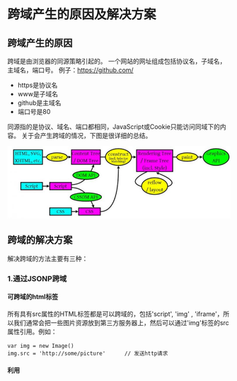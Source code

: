 # 跨域产生的原因及解决方案

## 跨域产生的原因
跨域是由浏览器的同源策略引起的。
一个网站的网址组成包括协议名，子域名，主域名，端口号。
例子：https://github.com/
* https是协议名
* www是子域名
* github是主域名
* 端口号是80

同源指的是协议、域名、端口都相同，JavaScript或Cookie只能访问同域下的内容。
关于会产生跨域的情况，下图是很详细的总结。

![](https://github.com/TerryChenUI/Technology-Articles/blob/master/%E7%BD%91%E7%BB%9C%E7%9B%B8%E5%85%B3/images/%E6%B5%8F%E8%A7%88%E5%99%A8%E6%B8%B2%E6%9F%93%E6%9C%BA%E5%88%B6-1.jpg)

## 跨域的解决方案
解决跨域的方法主要有三种：

### 1.通过JSONP跨域

#### 可跨域的html标签
所有具有src属性的HTML标签都是可以跨域的，包括'script', 'img' , 'iframe'，所以我们通常会把一些图片资源放到第三方服务器上，然后可以通过'img'标签的src属性引用。例如：
```
var img = new Image()
img.src = 'http://some/picture'      // 发送http请求
```

#### 利用<script>标签实现跨域
首先我们来说一下什么是jsonp，我们都知道json是一种数据交换格式，虽然json与jsonp只差了一个字母但是它们两个却完全是两码事。jsonp是依靠开发人员的聪明才智创造出的一种非官方的跨域数据交换协议。它允许在服务器端集成Script tags返回至客户端。但是这和我们想要跨域请求数据又有什么关系呢？虽然我们不能直接发送ajax请求数据，但是要知道<srcitp>标签是可以跨域的，如果我们动态的创建一个<script>标签，同时src到不同源的服务端url，服务端按照约定返回一段可执行js的代码。类似这样：
```
callbackFunction(["customername1","customername2"])
```

而在客户端我们只需要定义一个预定好的回调函数即可。

```
var callbackFunction = function(data){
    // 处理跨域请求得到的数据
};
var script = $('<script>', {src: 'http://b.a.com/bar'})
$('body').append(script)
```

其中的callbackFuncton是我们在客户端定义好的在数据请求成功后要执行的回调函数。总结一下用jsonp请求数据的基本流程。
1. 首先在客户端注册一个callback, 然后把callback的名字传给服务器。
2. 服务器先生成 json 数据。
3. 然后以 javascript 语法的方式，生成一个function, function 名字就是传递上来的参数 jsonp。
4. 将 json 数据直接以入参的方式，放置到 function 中，这样就生成了一段 js 语法的文档，返回给客户端。
5. 客户端浏览器，解析script标签，并执行返回的 javascript 文档，此时数据作为参数，传入到了客户端预先定义好的 callback 函数里（动态执行回调函数）。

**Demo**
```
// 客户端ajax
$.ajax({
    dataType: 'jsonp',
    data: "data=ok",                     
    jsonp: 'callback',
    url: 'http://192.168.1.1:8000/getAll?callback=?',                    
    success: function(data) {
        console.log('success');
        console.log(JSON.stringify(data));
    }
});

// express 处理
app.get('/getAll', function(req, res, next) {  #返回jsonp 
   res.jsonp({status:'jsonp'});
});

```

**JSONP的缺点**
* 只支持GET请求，因为请求一段 JS 脚本，把执行这段脚本的结果当做数据，不能 POST 一段通过 script 标签引入的脚本
* 没有关于 JSONP 调用的错误处理。如果动态脚本插入有效，就执行调用；如果无效，就静默失败。失败是没有任何提示的。例如，不能从服务器捕捉到 404 错误，也不能取消或重新开始请求。
* JSONP 的另一个主要缺陷是被不信任的服务使用时会很危险。因为 JSONP 服务返回打包在函数调用中的 JSON 响应，而函数调用是由浏览器执行的，这使宿主 Web 应用程序更容易受到各类攻击。

### 2. 跨域资源共享CORS (Cross-Origin Resource Sharing)
CORS需要浏览器和服务器同时支持。目前，所有浏览器都支持该功能，IE浏览器不能低于IE10。


例如Nodejs后端简单配置如下：
```
res.header("Access-Control-Allow-Origin", "*");
res.header("Access-Control-Allow-Headers", "Content-Type,Content-Length, Authorization, Accept,X-Requested-With");
res.header("Access-Control-Allow-Methods","PUT,POST,GET,DELETE,OPTIONS");
```

浏览器将CORS请求分成两类：简单请求和非简单请求。

| 类型 | 支持请求方法 | 支持请求头部
|-----|-----|-----|-----|
| 简单请求 | HEAD、GET、POST | Accept、Accept-Language、Content-Language、Last-Event-ID、Content-Type (只限于三个值application/x-www-form-urlencoded、multipart/form-data、text/plain)
| 非简单请求 | GET、POST、HEAD、PUT、DELETE、OPTIONS、TRACE、CONNECT、PATCH  | 除了支持浏览器默认提供的常用Header类型，也可以自定义Header

#### 简单请求
对于简单请求，浏览器直接发出CORS请求。浏览器发现这次跨源AJAX请求是简单请求，就自动在头信息之中，添加一个Origin字段。

```
GET /cors HTTP/1.1
Origin: http://api.bob.com
Host: api.alice.com
Accept-Language: en-US
Connection: keep-alive
User-Agent: Mozilla/5.0...
```
Origin字段用来说明，本次请求来自哪个源（协议 + 域名 + 端口），不在服务端设置范围内，从而抛出一个错误，被XMLHttpRequest的onerror回调函数捕获。

如果Origin指定的域名在许可范围内，服务端返回的响应，会多出几个头信息字段。

```
Access-Control-Allow-Origin: http://api.bob.com
Access-Control-Allow-Credentials: true
Access-Control-Expose-Headers: FooBar
Content-Type: text/html; charset=utf-8
```

#### 非简单请求
我们开发过程中大部分都是用非简单请求，对于Resful Api GET、POST、HEAD、PUT、DELETE、OPTIONS 来说，使用的Content-Type字段的类型是application/json，所以非简单请求的CORS请求，会在正式通信之前，增加一次HTTP查询请求，称为预检请求。


**1. 预检请求**
预检请求会向服务端发送HTTP头信息。

```
OPTIONS /cors HTTP/1.1
Origin: http://api.bob.com
Access-Control-Request-Method: PUT
Access-Control-Request-Headers: X-Custom-Header
Host: api.alice.com
Accept-Language: en-US
Connection: keep-alive
User-Agent: Mozilla/5.0...
```

服务端收到预检请求后，检查了Origin、Access-Control-Request-Method和Access-Control-Request-Headers字段以后，确认允许跨源请求，就可以做出回应。
```
HTTP/1.1 200 OK
Date: Mon, 01 Dec 2008 01:15:39 GMT
Server: Apache/2.0.61 (Unix)
Access-Control-Allow-Origin: http://api.bob.com
Access-Control-Allow-Methods: GET, POST, PUT
Access-Control-Allow-Headers: X-Custom-Header
Content-Type: text/html; charset=utf-8
Content-Encoding: gzip
Content-Length: 0
Keep-Alive: timeout=2, max=100
Connection: Keep-Alive
Content-Type: text/plain
```

**2. 正常请求**
服务器通过了"预检"请求，以后每次浏览器正常的CORS请求，就都跟简单请求一样，会有一个Origin头信息字段。服务器的回应，也都会有一个Access-Control-Allow-Origin头信息字段。

客户端请求：

```
PUT /cors HTTP/1.1
Origin: http://api.bob.com
Host: api.alice.com
X-Custom-Header: value
Accept-Language: en-US
Connection: keep-alive
User-Agent: Mozilla/5.0...
```

服务端响应：

```
Access-Control-Allow-Origin: http://api.bob.com
Content-Type: text/html; charset=utf-8
```

### 3. Nginx反向代理
修改nginx.conf配置如下：
```
server {
	add_header Access-Control-Allow-Origin *;
	location / {
	    if ($request_method = 'OPTIONS') { 
	        add_header Access-Control-Allow-Origin *; 
	        add_header Access-Control-Allow-Methods GET,POST,PUT,DELETE,OPTIONS;
	        return 204; 
	    }
	    index index.php;
	    try_files $uri @rewriteapp;
	}
}
```

#### 参考链接
* [js跨域问题及常用的两种解决方案](https://segmentfault.com/a/1190000005082202)
* [JS 跨域原因及其解决方案](https://segmentfault.com/a/1190000002647143)
* [跨域资源共享 CORS 详解](http://www.ruanyifeng.com/blog/2016/04/cors.html)
* [最常用的两种跨域解决方案](http://www.jianshu.com/p/7257e7c60ef5)
* [CORS跨站资源共享之二](http://mp.weixin.qq.com/s?__biz=MjM5MTA1MjAxMQ==&mid=402804565&idx=1&sn=415fc9eab30edcb66227ed5e099f9a66&scene=1&srcid=0413psVAfbsElTaWvrVas6xM#rd)